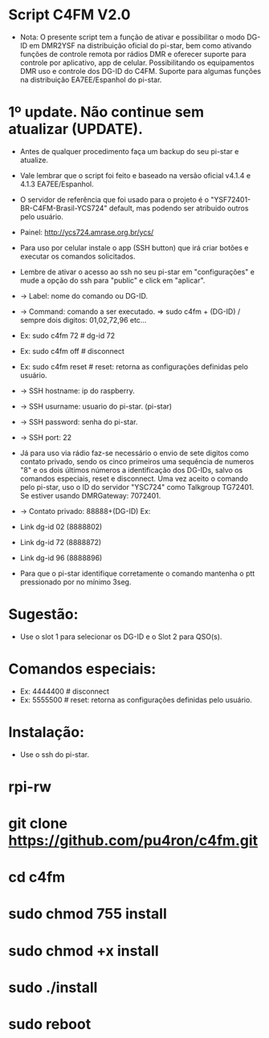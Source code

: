 # Script C4FM V2.0
* Nota: O presente script tem a função de ativar e possibilitar o modo DG-ID em DMR2YSF na distribuição oficial do pi-star, bem como ativando funções de controle remota por rádios DMR e oferecer suporte para controle por aplicativo, app de celular. Possibilitando os equipamentos DMR uso e controle dos DG-ID do C4FM. Suporte para algumas funções na distribuição EA7EE/Espanhol do pi-star.

# 1º update. Não continue sem atualizar (UPDATE).

* Antes de qualquer procedimento faça um backup do seu pi-star e atualize. 
* Vale lembrar que o script foi feito e baseado na versão oficial v4.1.4 e 4.1.3 EA7EE/Espanhol.
* O servidor de referência que foi usado para o projeto é o "YSF72401-BR-C4FM-Brasil-YCS724" default, mas podendo ser atribuido outros pelo usuário.
* Painel: http://ycs724.amrase.org.br/ycs/

* Para uso por celular instale o app (SSH button) que irá criar botões e executar os comandos solicitados.
* Lembre de ativar o acesso ao ssh no seu pi-star em "configurações" e mude a opção do ssh para "public" e click em "aplicar".

* -> Label: nome do comando ou DG-ID.
* -> Command: comando a ser executado. => sudo c4fm + (DG-ID)  / sempre dois digitos: 01,02,72,96 etc...  
* Ex: sudo c4fm 72          # dg-id 72
* Ex: sudo c4fm off         # disconnect 
* Ex: sudo c4fm reset       # reset: retorna as configurações definidas pelo usuário.

* -> SSH hostname: ip do raspberry.
* -> SSH usurname: usuario do pi-star. (pi-star)
* -> SSH password: senha do pi-star.
* -> SSH port: 22


* Já para uso via rádio faz-se necessário o envio de sete digitos como contato privado, sendo os cinco primeiros uma sequência de numeros "8" e os dois últimos números a identificação dos DG-IDs, salvo os comandos especiais, reset e disconnect. Uma vez aceito o comando pelo pi-star, uso o ID do servidor "YSC724" como Talkgroup TG72401. Se estiver usando DMRGateway: 7072401.

* -> Contato privado:  88888+(DG-ID)
Ex: 
* Link dg-id 02 (8888802)
* Link dg-id 72 (8888872) 
* Link dg-id 96 (8888896)    
* Para que o pi-star identifique corretamente o comando mantenha o ptt pressionado por no mínimo 3seg.

# Sugestão:
* Use o slot 1 para selecionar os DG-ID e o Slot 2 para QSO(s).

# Comandos especiais:
* Ex: 4444400    # disconnect
* Ex: 5555500    # reset: retorna as configurações definidas pelo usuário.


# Instalação: 
* Use o ssh do pi-star.

#  rpi-rw
#  git clone https://github.com/pu4ron/c4fm.git
#  cd c4fm
#  sudo chmod 755 install
#  sudo chmod +x install
#  sudo ./install

#  sudo reboot


